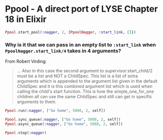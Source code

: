 Ppool - A direct port of LYSE Chapter 18 in Elixir
==================================================


```elixir
Ppool.start_pool(:nagger, 2, {PpoolNagger, :start_link, []})
```

### Why is it that we can pass in an empty list to `:start_link` when `PpoolNagger.start_link/4` takes in 4 arguments?

From Robert Virding:

> ... Also in this case the second argument to supervisor:start_child/2 must be a list and NOT a ChildSpec. This list is a list of extra arguments which is appended to the argument list given in the default ChildSpec and it is this combined argument list which is used when calling the child's start function. This is how the simple_one_for_one children all can use the same ChildSpec and still can get in specific arguments to them.

```elixir
Ppool.run(:nagger, ["Go home", 5000, 2, self])
```

```elixir
Ppool.sync_queue(:nagger, ["Go home", 5000, 2, self])
Ppool.async_queue(:nagger, ["Go home", 5000, 2, self])
```

```elixir
Ppool.stop(:nagger)
```

